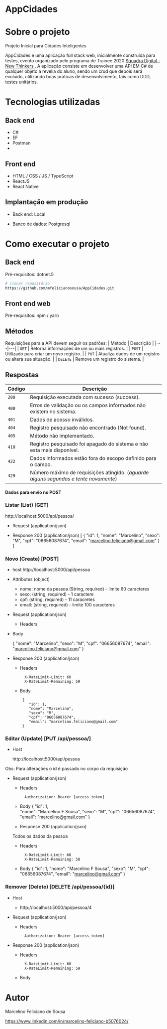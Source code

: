 # AppCidades


# Sobre o projeto
Projeto Inicial para Cidades Inteligentes

AppCidades é uma aplicação full stack web, inicialmente construída para testes, evento organizado pelo programa de Trainee 2020 [Squadra Digital - New Thinkers ](https://www.squadra.com.br/ "Site da Squadra").
A aplicação consiste em desenvolver uma API EM C# de qualquer objeto a revelia do aluno, sendo um crud que depois será evoluido, utilizando boas práticas 
de desenvolvimento, tais como DDD, testes unitários.


# Tecnologias utilizadas
## Back end
- C#
- EF
- Postman
- 
## Front end
- HTML / CSS / JS / TypeScript
- ReactJS
- React Native

## Implantação em produção
- Back end: Local

- Banco de dados: Postgresql

# Como executar o projeto

## Back end
Pré-requisitos: dotnet.5

```bash
# clonar repositório
https://github.com/mfelicianosousa/AppCidades.git


```

## Front end web
Pré-requisitos: npm / yarn

## Métodos
Requisições para a API devem seguir os padrões:
| Método | Descrição |
|---|---|
| `GET` | Retorna informações de um ou mais registros. |
| `POST` | Utilizado para criar um novo registro. |
| `PUT` | Atualiza dados de um registro ou altera sua situação. |
| `DELETE` | Remove um registro do sistema. |

## Respostas

| Código | Descrição |
|---|---|
| `200` | Requisição executada com sucesso (success).|
| `400` | Erros de validação ou os campos informados não existem no sistema.|
| `401` | Dados de acesso inválidos.|
| `404` | Registro pesquisado não encontrado (Not found).|
| `405` | Método não implementado.|
| `410` | Registro pesquisado foi apagado do sistema e não esta mais disponível.|
| `422` | Dados informados estão fora do escopo definido para o campo.|
| `429` | Número máximo de requisições atingido. (*aguarde alguns segundos e tente novamente*)|

#### Dados para envio no POST

### Listar (List) [GET]

http://localhost:5000/api/pessoa/

+ Request (application/json)

    
+ Response 200 (application/json)
[
    {
        "id": 1,
        "nome": "Marcelino",
        "sexo": "M",
        "cpf": "06656087674",
        "email": "marcelino.feliciano@gmail.com"
    }
]

### Novo (Create) [POST]

+ host 
    http://localhost:5000/api/pessoa

+ Attributes (object)
  + nome: nome da pessoa (String, required) - limite 60 caracteres
  + sexo: (string, required) - 1 caractere
  + cpf: (string, required) - 11 caracretes
  + email: (string, required) - limite 100 caracteres

+ Request (application/json)

    + Headers

 + Body

    {
        "nome": "Marcelino",
        "sexo": "M",
        "cpf": "06656087674",
        "email": "marcelino.feliciano@gmail.com"
    }
    
+ Response 200 (application/json)

    + Headers

            X-RateLimit-Limit: 60
            X-RateLimit-Remaining: 59

    + Body

           {
              "id": 1,
              "nome": "Marcelino",
              "sexo": "M",
              "cpf": "06656087674",
              "email": "marcelino.feliciano@gmail.com"
           }

### Editar (Update) [PUT  /api/pessoa/]

+ Host 

  http://localhost:5000/api/pessoa

Obs: Para alterações o id é passado no corpo da requisição

+ Request (application/json)

    + Headers

            Authorization: Bearer [access_token]

    + Body
        {
            "id": 1,             
            "nome": "Marcelino F Sousa",
            "sexo": "M",
            "cpf": "06656087674",
            "email": "marcelino@gmail.com"
        }
        
  + Response 200 (application/json)
  
  Todos os dados da pessoa
    + Headers

            X-RateLimit-Limit: 60
            X-RateLimit-Remaining: 58

    + Body
        {
            "id": 1,
            "nome": "Marcelino F Sousa",
            "sexo": "M",
            "cpf": "06656087674",
            "email": "marcelino@gmail.com"
        }
        
 ### Remover (Delete) [DELETE  /api/pessoa/{id}]
 
 + Host 

    + http://localhost:5000/api/pessoa/4


+ Request (application/json)

    + Headers

            Authorization: Bearer [access_token]

+ Response 200 (application/json)

    + Headers

            X-RateLimit-Limit: 60
            X-RateLimit-Remaining: 59

    + Body       

# Autor

Marcelino Feliciano de Sousa

https://www.linkedin.com/in/marcelino-feliciano-b5076024/

